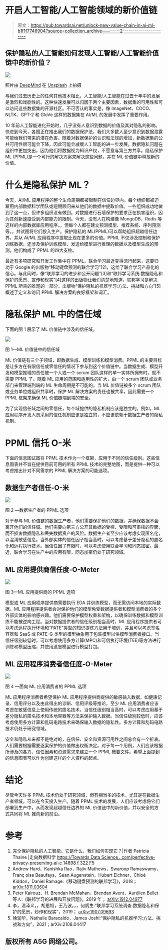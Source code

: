# 开启人工智能/人工智能领域的新价值链

> 原文：<https://pub.towardsai.net/unlock-new-value-chain-in-ai-ml-b1f1f7746904?source=collection_archive---------2----------------------->

## 保护隐私的人工智能如何发现人工智能/人工智能价值链中的新价值？

![](img/051a23d90f0c56475358677f73699f72.png)

照片由 [DeepMind](https://unsplash.com/@deepmind?utm_source=medium&utm_medium=referral) 在 [Unsplash](https://unsplash.com?utm_source=medium&utm_medium=referral) 上拍摄

与我们过去历史上的任何其他技术相比，人工智能/人工智能在过去十年中的发展是激烈和戏剧性的。这种快速发展可以归因于两个主要因素，数据集的可用性和可以访问这些数据集的开源社区。不可否认的事实是，像 ImageNet、COCO、NLTK、GPT-2 和 GloVe 这样的数据集在 AI/ML 的发展中发挥了重要作用。

10 年前人工智能进化开始时，几乎没有人意识到数据的价值及其对隐私的影响。快进到今天，各国正在推出我们的数据保护法，我们大多数人至少意识到数据泄露可能给我们带来的潜在危害。随着对数据保护的认识和法规的增加，新数据集的公共可用性很可能会下降，因此可能会减缓人工智能的进一步发展。数据隐私问题在组织中更加突出，因为他们将数据视为知识产权，不愿意与第三方共享。隐私保护 ML (PPML)是一个可行的解决方案来解决这些问题，并在 ML 价值链中释放新的价值。

# 什么是隐私保护 ML？

今天，AI/ML 应用程序的整个生命周期都被限制在信任边界内。每个组织都被迫雇用内部数据科学团队或短期顾问来从他们的数据中提取价值。一些组织成功地做到了这一点，但许多组织没有做到。对数据进行石墙保护的要求正在损害组织，因为其创新速度受到内部能力的限制。今天，没有人在构建像 MongoDB、Redis 等这样的内部数据库应用程序。，但每个人都在建立预测模型、推荐系统、序列预测等。，并试图将它们投入生产。保护隐私的 ML(PPML)可以帮助组织超越信任边界，并从 AI/ML 应用程序中提取比现在更多的价值。PPML 不仅涉及控制和保护训练数据，还涉及保护训练模型、发送给模型进行推理的数据以及模型生成的预测。他们构成了 PPML 的四大支柱。

最近有多项研究和开发工作集中在 PPML。联合学习最近变得流行起来，这要归功于 Google 的出版物“移动键盘预测的联合学习”[2]，这给了联合学习产品化的信心。与此同时，像“联邦学习的进步和公开问题”[3]和“联邦学习系统:数据隐私和保护的愿景、宣传和现实”[4]这样的出版物让我们清楚地知道，联邦学习是解决 PPML 所需的难题的一部分。出版物“保护隐私的机器学习:方法、挑战和方向”[5]概述了定义和访问 PPML 解决方案的良好框架和词汇。

# 隐私保护 ML 中的信任域

下面的图 1 展示了 ML 价值链中涉及的信任域。

![](img/5e40b5b66a789d1be24e67ad4901b032.png)

图 1—ML 价值链中的信任域

ML 价值链有三个子领域，即数据生成、模型训练和模型消费。PPML 的主要目标是让多方在有限信任或零信任的情况下参与到这个价值链中。当数据生成、模型开发和模型推理的责任被一个人或一个 scrum 团队这样的单一实体所拥有时，就不需要 PPML 了。随着 ML 应用的范围和适用性的扩大，由一个 scrum 团队或业务部门来管理端到端的 ML 生命周期是不可能的。当 ML 价值链被多个 scrum 团队或业务单位或组织共享时，保护 ML 解决方案的责任也被共享，因此需要一个 PPML 框架来确保 ML 价值链端到端的安全。

为了实现信任域之间的零信任，每个域提供的隐私机制应该是独立的。例如，ML 应用程序开发人员采用的信任机制应该是独立的，不应该依赖于数据生产者的隐私机制。

# PPML 信托 O-米

下面的信息图试图将 PPML 技术作为一个框架，应用于不同的信任级别。这些信息图表并不旨在提供目前可用的所有 PPML 技术的完整地图，而是提供一种可以考虑推出针对不同需求的 PPML 解决方案的可能选项。

## 数据生产者信任-O-米

![](img/8c3c697f9f47fc1d888fc094195eac32.png)

图 2 —数据生产者的 PPML 选项

对于参与 ML 价值链的数据生产者，他们需要保护他们的数据，并确保数据不会离开他们的信任域。他们需要向第三方公开其数据的受控、受限和可审核的界面，而不损害数据隐私和丢失数据资产的风险。数据生产者至少应该考虑实现匿名化，以混淆敏感信息。当外部实体的信任因子相当高时，可以考虑基于差分隐私的匿名化和远程执行技术。当信任因子有限时，可以考虑使用联合学习和同态加密。最近，联合学习在生产中的应用有限，同态加密仍处于研究领域。

## ML 应用提供商信任度-O-Meter

![](img/d2255a64e4ab7384bbb83ec11d6e6e7b.png)

图 3—ML 应用提供商的 PPML 选项

模型或 ML 应用程序提供商需要执行 EDA 并训练模型，而无需访问本地的实际数据。ML 应用程序提供者会对保护他们的模型免受数据提供者和模型消费者的多个外部实体的影响感兴趣。他们需要保护模型权重和架构，以确保训练数据和模型训练不能被逆向工程。当对数据提供者的信任级别相当高时，ML 应用程序提供者可以考虑远程执行环境和“PATE”类型的知识提炼方法用于培训，并且可以考虑签名容器和 SaaS 或 PATE-G 类型的模型抽象用于包装模型以供模型消费者接口。当信任级别较低时，可以考虑使用多方计算(MPC)和可信执行环境(TEE)等方法进行训练和模型压缩，并使用遗忘模型进行模型打包。

## ML 应用程序消费者信任度-O-Meter

![](img/58a6e7e50e23b621c0488df044fc2fe0.png)

图 4 —面向 ML 应用消费者的 PPML 选项

ML 应用程序消费者希望保护 ML 应用程序提供商提供的敏感输入数据，如健康记录、信用评分以及由此得出的诊断、信用评级等推论。至少 ML 应用消费者应该考虑在敏感信息上使用传统的匿名技术。当信任级别相当高时，可以考虑应用基于差分隐私的匿名技术和本地容器等方法来保护输入数据。当信任级别较低时，应该考虑使用多方计算和乱码电路技术来确保输入数据的隐私性。多方计算和乱码电路技术仍处于研究领域。

安全和隐私从来都不是绝对的，在信任、安全和资源可用性之间总会有一个折衷。人们需要根据需要逐案保护的价值做出权衡决定。对于每一个用例，人们应该根据所涉及的各方、信任因素和资源需求来建立一个 PPML 概要文件。希望上面提到的信息图表可以作为创建这样的个人资料的起点。

# 结论

尽管今天许多 PPML 技术仍处于研究领域，但有相当多的技术，尤其是在数据生产者领域，可以在今天投入生产。随着 PPML 技术的发展，人们应该考虑将它们部署到生产中，从而发现超越信任边界的 ML 价值链中的新价值，并以安全的方式共同将 ML 推向新的前沿。

# 参考

1.  完全保护隐私的人工智能。它是什么，我们如何实现它？|作者 Patricia Thaine |走向数据科学
    [https://Towards Data Science . com/perfective-privacy-preserving-ai-c 14698 f 322 F5](https://towardsdatascience.com/perfectly-privacy-preserving-ai-c14698f322f5)
2.  Andrew Hard，Kanishka Rao，Rajiv Mathews，Swaroop Ramaswamy，Franç oise Beaufays，Sean Augenstein，Hubert Eichner，Chloé Kiddon，Daniel Ramage:《移动键盘预测的联邦学习》，2018； [arXiv:1811.03604](http://arxiv.org/abs/1811.03604)
3.  Peter Kairouz，H. Brendan McMahan，Brendan Avent，Aurélien Bellet 等人:《联邦学习的进展和开放问题》，2019 年； [arXiv:1912.04977](http://arxiv.org/abs/1912.04977)
4.  李，温泽义，，胡思旭，王乃波，，，何炳生:“联邦学习系统调查:数据隐私和保护的愿景，炒作和现实”，2019； [arXiv:1907.09693](http://arxiv.org/abs/1907.09693)
5.  徐润华，Nathalie Baracaldo，James Joshi:“保护隐私的机器学习:方法、挑战和方向”，2021；arXiv:2108.04417

## 版权所有 A5G 网络公司。